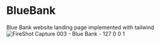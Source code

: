 # BlueBank
Blue Bank website landing page implemented with tailwind
![FireShot Capture 003 - Blue Bank - 127 0 0 1](https://user-images.githubusercontent.com/59691754/233864321-a5427c4a-3b0d-40d0-abf4-21a368900a9f.png)
